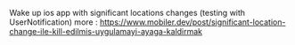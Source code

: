 Wake up ios app with significant locations changes (testing with UserNotification)
more : https://www.mobiler.dev/post/significant-location-change-ile-kill-edilmis-uygulamayi-ayaga-kaldirmak


